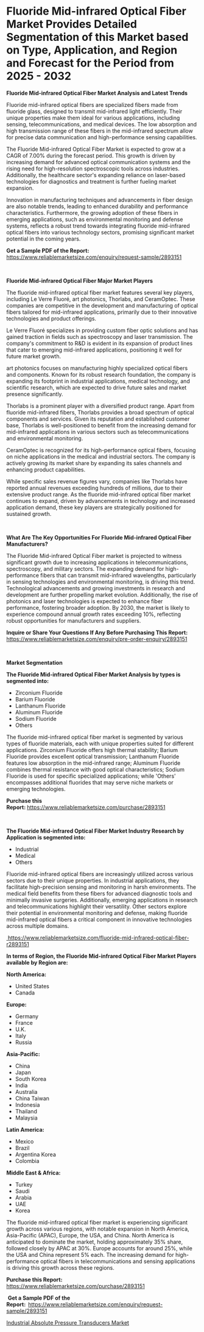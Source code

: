 <p><h1>Fluoride Mid-infrared Optical Fiber Market Provides Detailed Segmentation of this Market based on Type, Application, and Region and Forecast for the Period from 2025 - 2032</h1></p><p><strong>Fluoride Mid-infrared Optical Fiber Market Analysis and Latest Trends</strong></p>
<p><p>Fluoride mid-infrared optical fibers are specialized fibers made from fluoride glass, designed to transmit mid-infrared light efficiently. Their unique properties make them ideal for various applications, including sensing, telecommunications, and medical devices. The low absorption and high transmission range of these fibers in the mid-infrared spectrum allow for precise data communication and high-performance sensing capabilities.</p><p>The Fluoride Mid-infrared Optical Fiber Market is expected to grow at a CAGR of 7.00% during the forecast period. This growth is driven by increasing demand for advanced optical communication systems and the rising need for high-resolution spectroscopic tools across industries. Additionally, the healthcare sector's expanding reliance on laser-based technologies for diagnostics and treatment is further fueling market expansion. </p><p>Innovation in manufacturing techniques and advancements in fiber design are also notable trends, leading to enhanced durability and performance characteristics. Furthermore, the growing adoption of these fibers in emerging applications, such as environmental monitoring and defense systems, reflects a robust trend towards integrating fluoride mid-infrared optical fibers into various technology sectors, promising significant market potential in the coming years.</p></p>
<p><strong>Get a Sample PDF of the Report:&nbsp;</strong> <a href="https://www.reliablemarketsize.com/enquiry/request-sample/2893151?utm_campaign=2281&utm_medium=2&utm_source=Github&utm_content=ia&utm_term=15032025&utm_id=fluoride-mid-infrared-optical-fiber">https://www.reliablemarketsize.com/enquiry/request-sample/2893151</a></p>
<p>&nbsp;</p>
<p><strong>Fluoride Mid-infrared Optical Fiber Major Market Players</strong></p>
<p><p>The fluoride mid-infrared optical fiber market features several key players, including Le Verre Fluoré, art photonics, Thorlabs, and CeramOptec. These companies are competitive in the development and manufacturing of optical fibers tailored for mid-infrared applications, primarily due to their innovative technologies and product offerings.</p><p>Le Verre Fluoré specializes in providing custom fiber optic solutions and has gained traction in fields such as spectroscopy and laser transmission. The company's commitment to R&D is evident in its expansion of product lines that cater to emerging mid-infrared applications, positioning it well for future market growth.</p><p>art photonics focuses on manufacturing highly specialized optical fibers and components. Known for its robust research foundation, the company is expanding its footprint in industrial applications, medical technology, and scientific research, which are expected to drive future sales and market presence significantly.</p><p>Thorlabs is a prominent player with a diversified product range. Apart from fluoride mid-infrared fibers, Thorlabs provides a broad spectrum of optical components and services. Given its reputation and established customer base, Thorlabs is well-positioned to benefit from the increasing demand for mid-infrared applications in various sectors such as telecommunications and environmental monitoring.</p><p>CeramOptec is recognized for its high-performance optical fibers, focusing on niche applications in the medical and industrial sectors. The company is actively growing its market share by expanding its sales channels and enhancing product capabilities.</p><p>While specific sales revenue figures vary, companies like Thorlabs have reported annual revenues exceeding hundreds of millions, due to their extensive product range. As the fluoride mid-infrared optical fiber market continues to expand, driven by advancements in technology and increased application demand, these key players are strategically positioned for sustained growth.</p></p>
<p>&nbsp;</p>
<p><strong>What Are The Key Opportunities For Fluoride Mid-infrared Optical Fiber Manufacturers?</strong></p>
<p><p>The Fluoride Mid-infrared Optical Fiber market is projected to witness significant growth due to increasing applications in telecommunications, spectroscopy, and military sectors. The expanding demand for high-performance fibers that can transmit mid-infrared wavelengths, particularly in sensing technologies and environmental monitoring, is driving this trend. Technological advancements and growing investments in research and development are further propelling market evolution. Additionally, the rise of photonics and laser technologies is expected to enhance fiber performance, fostering broader adoption. By 2030, the market is likely to experience compound annual growth rates exceeding 10%, reflecting robust opportunities for manufacturers and suppliers.</p></p>
<p><strong>Inquire or Share Your Questions If Any Before Purchasing This Report:</strong> <a href="https://www.reliablemarketsize.com/enquiry/pre-order-enquiry/2893151?utm_campaign=2281&utm_medium=2&utm_source=Github&utm_content=ia&utm_term=15032025&utm_id=fluoride-mid-infrared-optical-fiber">https://www.reliablemarketsize.com/enquiry/pre-order-enquiry/2893151</a></p>
<p>&nbsp;</p>
<p><strong>Market Segmentation</strong></p>
<p><strong>The Fluoride Mid-infrared Optical Fiber Market Analysis by types is segmented into:</strong></p>
<p><ul><li>Zirconium Fluoride</li><li>Barium Fluoride</li><li>Lanthanum Fluoride</li><li>Aluminum Fluoride</li><li>Sodium Fluoride</li><li>Others</li></ul></p>
<p><p>The fluoride mid-infrared optical fiber market is segmented by various types of fluoride materials, each with unique properties suited for different applications. Zirconium Fluoride offers high thermal stability; Barium Fluoride provides excellent optical transmission; Lanthanum Fluoride features low absorption in the mid-infrared range; Aluminum Fluoride combines thermal resistance with good optical characteristics; Sodium Fluoride is used for specific specialized applications; while 'Others' encompasses additional fluorides that may serve niche markets or emerging technologies.</p></p>
<p><strong>Purchase this Report:&nbsp;</strong><a href="https://www.reliablemarketsize.com/purchase/2893151?utm_campaign=2281&utm_medium=2&utm_source=Github&utm_content=ia&utm_term=15032025&utm_id=fluoride-mid-infrared-optical-fiber">https://www.reliablemarketsize.com/purchase/2893151</a></p>
<p>&nbsp;</p>
<p><strong>The Fluoride Mid-infrared Optical Fiber Market Industry Research by Application is segmented into:</strong></p>
<p><ul><li>Industrial</li><li>Medical</li><li>Others</li></ul></p>
<p><p>Fluoride mid-infrared optical fibers are increasingly utilized across various sectors due to their unique properties. In industrial applications, they facilitate high-precision sensing and monitoring in harsh environments. The medical field benefits from these fibers for advanced diagnostic tools and minimally invasive surgeries. Additionally, emerging applications in research and telecommunications highlight their versatility. Other sectors explore their potential in environmental monitoring and defense, making fluoride mid-infrared optical fibers a critical component in innovative technologies across multiple domains.</p></p>
<p><a href="https://www.reliablemarketsize.com/fluoride-mid-infrared-optical-fiber-r2893151?utm_campaign=2281&utm_medium=2&utm_source=Github&utm_content=ia&utm_term=15032025&utm_id=fluoride-mid-infrared-optical-fiber">&nbsp;https://www.reliablemarketsize.com/fluoride-mid-infrared-optical-fiber-r2893151</a></p>
<p><strong>In terms of Region, the Fluoride Mid-infrared Optical Fiber Market Players available by Region are:</strong></p>
<p>
    <p> <strong> North America: </strong>
        <ul>
            <li>United States</li>
            <li>Canada</li>
        </ul>
        </p> 
    <p> <strong> Europe: </strong>
        <ul>
            <li>Germany</li>
            <li>France</li>
            <li>U.K.</li>
            <li>Italy</li>
            <li>Russia</li>
        </ul>
        </p> 
    <p> <strong> Asia-Pacific: </strong>
        <ul>
            <li>China</li>
            <li>Japan</li>
            <li>South Korea</li>
            <li>India</li>
            <li>Australia</li>
            <li>China Taiwan</li>
            <li>Indonesia</li>
            <li>Thailand</li>
            <li>Malaysia</li>
        </ul>
        </p> 
    <p> <strong> Latin America: </strong>
        <ul>
            <li>Mexico</li>
            <li>Brazil</li>
            <li>Argentina Korea</li>
            <li>Colombia</li>
        </ul>
        </p> 
    <p> <strong> Middle East & Africa: </strong>
        <ul>
            <li>Turkey</li>
            <li>Saudi</li>
            <li>Arabia</li>
            <li>UAE</li>
            <li>Korea</li>
        </ul>
    </p>
    </p>
<p><p>The fluoride mid-infrared optical fiber market is experiencing significant growth across various regions, with notable expansion in North America, Asia-Pacific (APAC), Europe, the USA, and China. North America is anticipated to dominate the market, holding approximately 35% share, followed closely by APAC at 30%. Europe accounts for around 25%, while the USA and China represent 5% each. The increasing demand for high-performance optical fibers in telecommunications and sensing applications is driving this growth across these regions.</p></p>
<p><strong>Purchase this Report: </strong><a href="https://www.reliablemarketsize.com/purchase/2893151?utm_campaign=2281&utm_medium=2&utm_source=Github&utm_content=ia&utm_term=15032025&utm_id=fluoride-mid-infrared-optical-fiber">https://www.reliablemarketsize.com/purchase/2893151</a></p>
<p>&nbsp;<strong>Get a Sample PDF of the Report:&nbsp;&nbsp;</strong><a href="https://www.reliablemarketsize.com/enquiry/request-sample/2893151?utm_campaign=2281&utm_medium=2&utm_source=Github&utm_content=ia&utm_term=15032025&utm_id=fluoride-mid-infrared-optical-fiber">https://www.reliablemarketsize.com/enquiry/request-sample/2893151</a></p>
<p><strong></strong></p>
<p><p><a href="https://github.com/gullattedenna/Market-Research-Report-List-1/blob/main/industrial-absolute-pressure-transducers-market.md?utm_campaign=2281&utm_medium=2&utm_source=Github&utm_content=ia&utm_term=15032025&utm_id=fluoride-mid-infrared-optical-fiber">Industrial Absolute Pressure Transducers Market</a></p></p>